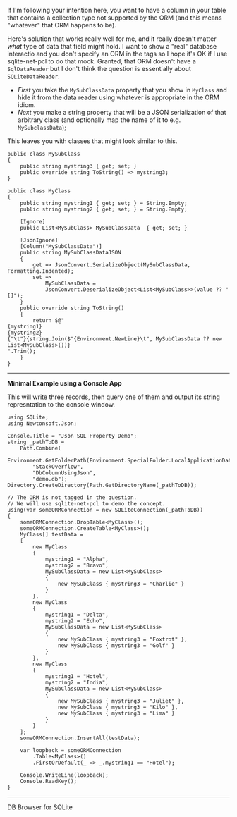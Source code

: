If I'm following your intention here, you want to have a column in your table that contains a collection type not supported by the ORM (and this means "whatever" that ORM happens to be).

Here's solution that works really well for me, and it really doesn't matter _what_ type of data that field might hold. I want to show a "real" database interactio and you don't specify an ORM in the tags so I hope it's OK if I use sqlite-net-pcl to do that mock. Granted, that ORM doesn't have a `SqlDataReader` but I don't think the question is essentially about `SQLiteDataReader`.

- _First_ you take the `MySubClassData` property that you show in `MyClass` and hide it from the data reader using whatever is appropriate in the ORM idiom.
- _Next_ you make a string property that will be a JSON serialization of that arbitrary class (and optionally map the name of it to e.g. `MySubclassData`);

This leaves you with classes that might look similar to this.

~~~
public class MySubClass
{
    public string mystring3 { get; set; }
    public override string ToString() => mystring3;
}
~~~

~~~
public class MyClass
{
    public string mystring1 { get; set; } = String.Empty;
    public string mystring2 { get; set; } = String.Empty;

    [Ignore]
    public List<MySubClass> MySubClassData  { get; set; }

    [JsonIgnore]
    [Column("MySubClassData")]
    public string MySubClassDataJSON
    { 
        get => JsonConvert.SerializeObject(MySubClassData, Formatting.Indented);
        set => 
            MySubClassData = 
            JsonConvert.DeserializeObject<List<MySubClass>>(value ?? "[]");
    }
    public override string ToString()
    {
        return $@"
{mystring1}
{mystring2}
{"\t"}{string.Join($"{Environment.NewLine}\t", MySubClassData ?? new List<MySubClass>())}
".Trim();
    }
}
~~~

___

**Minimal Example using a Console App**

This will write three records, then query one of them and output its string represntation to the console window.

~~~
using SQLite;
using Newtonsoft.Json;

Console.Title = "Json SQL Property Demo";
string _pathToDB =
    Path.Combine(
        Environment.GetFolderPath(Environment.SpecialFolder.LocalApplicationData),
        "StackOverflow",
        "DbColumnUsingJson",
        "demo.db");
Directory.CreateDirectory(Path.GetDirectoryName(_pathToDB));

// The ORM is not tagged in the question.
// We will use sqlite-net-pcl to demo the concept.
using(var someORMConnection = new SQLiteConnection(_pathToDB))
{
    someORMConnection.DropTable<MyClass>();
    someORMConnection.CreateTable<MyClass>();
    MyClass[] testData =
    [
        new MyClass
        {
            mystring1 = "Alpha",
            mystring2 = "Bravo",
            MySubClassData = new List<MySubClass>
            {
                new MySubClass { mystring3 = "Charlie" }
            }
        },
        new MyClass
        {
            mystring1 = "Delta",
            mystring2 = "Echo",
            MySubClassData = new List<MySubClass>
            {
                new MySubClass { mystring3 = "Foxtrot" },
                new MySubClass { mystring3 = "Golf" }
            }
        }, 
        new MyClass
        {
            mystring1 = "Hotel",
            mystring2 = "India",
            MySubClassData = new List<MySubClass>
            {
                new MySubClass { mystring3 = "Juliet" },
                new MySubClass { mystring3 = "Kilo" },
                new MySubClass { mystring3 = "Lima" }
            }
        }
    ];
    someORMConnection.InsertAll(testData);

    var loopback = someORMConnection
        .Table<MyClass>()
        .FirstOrDefault(_ => _.mystring1 == "Hotel");

    Console.WriteLine(loopback);
    Console.ReadKey();
}
~~~


___

DB Browser for SQLite 


